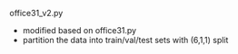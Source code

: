office31_v2.py
- modified based on office31.py
- partition the data into train/val/test sets with (6,1,1) split